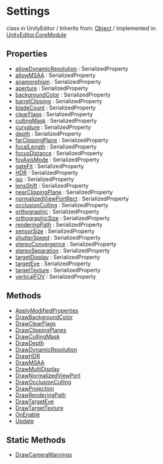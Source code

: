 # Settings
class in UnityEditor
 / Inherits from: <a href="https://docs.unity3d.com/6000.0/Documentation/ScriptReference/Object.html">Object</a> / Implemented in: <a href="https://docs.unity3d.com/6000.0/Documentation/ScriptReference/UnityEditor.CoreModule.html">UnityEditor.CoreModule</a>

## Properties
- <a href="https://docs.unity3d.com/6000.0/Documentation/ScriptReference/Settings-allowDynamicResolution.html">allowDynamicResolution</a> : SerializedProperty
- <a href="https://docs.unity3d.com/6000.0/Documentation/ScriptReference/Settings-allowMSAA.html">allowMSAA</a> : SerializedProperty
- <a href="https://docs.unity3d.com/6000.0/Documentation/ScriptReference/Settings-anamorphism.html">anamorphism</a> : SerializedProperty
- <a href="https://docs.unity3d.com/6000.0/Documentation/ScriptReference/Settings-aperture.html">aperture</a> : SerializedProperty
- <a href="https://docs.unity3d.com/6000.0/Documentation/ScriptReference/Settings-backgroundColor.html">backgroundColor</a> : SerializedProperty
- <a href="https://docs.unity3d.com/6000.0/Documentation/ScriptReference/Settings-barrelClipping.html">barrelClipping</a> : SerializedProperty
- <a href="https://docs.unity3d.com/6000.0/Documentation/ScriptReference/Settings-bladeCount.html">bladeCount</a> : SerializedProperty
- <a href="https://docs.unity3d.com/6000.0/Documentation/ScriptReference/Settings-clearFlags.html">clearFlags</a> : SerializedProperty
- <a href="https://docs.unity3d.com/6000.0/Documentation/ScriptReference/Settings-cullingMask.html">cullingMask</a> : SerializedProperty
- <a href="https://docs.unity3d.com/6000.0/Documentation/ScriptReference/Settings-curvature.html">curvature</a> : SerializedProperty
- <a href="https://docs.unity3d.com/6000.0/Documentation/ScriptReference/Settings-depth.html">depth</a> : SerializedProperty
- <a href="https://docs.unity3d.com/6000.0/Documentation/ScriptReference/Settings-farClippingPlane.html">farClippingPlane</a> : SerializedProperty
- <a href="https://docs.unity3d.com/6000.0/Documentation/ScriptReference/Settings-focalLength.html">focalLength</a> : SerializedProperty
- <a href="https://docs.unity3d.com/6000.0/Documentation/ScriptReference/Settings-focusDistance.html">focusDistance</a> : SerializedProperty
- <a href="https://docs.unity3d.com/6000.0/Documentation/ScriptReference/Settings-fovAxisMode.html">fovAxisMode</a> : SerializedProperty
- <a href="https://docs.unity3d.com/6000.0/Documentation/ScriptReference/Settings-gateFit.html">gateFit</a> : SerializedProperty
- <a href="https://docs.unity3d.com/6000.0/Documentation/ScriptReference/Settings-HDR.html">HDR</a> : SerializedProperty
- <a href="https://docs.unity3d.com/6000.0/Documentation/ScriptReference/Settings-iso.html">iso</a> : SerializedProperty
- <a href="https://docs.unity3d.com/6000.0/Documentation/ScriptReference/Settings-lensShift.html">lensShift</a> : SerializedProperty
- <a href="https://docs.unity3d.com/6000.0/Documentation/ScriptReference/Settings-nearClippingPlane.html">nearClippingPlane</a> : SerializedProperty
- <a href="https://docs.unity3d.com/6000.0/Documentation/ScriptReference/Settings-normalizedViewPortRect.html">normalizedViewPortRect</a> : SerializedProperty
- <a href="https://docs.unity3d.com/6000.0/Documentation/ScriptReference/Settings-occlusionCulling.html">occlusionCulling</a> : SerializedProperty
- <a href="https://docs.unity3d.com/6000.0/Documentation/ScriptReference/Settings-orthographic.html">orthographic</a> : SerializedProperty
- <a href="https://docs.unity3d.com/6000.0/Documentation/ScriptReference/Settings-orthographicSize.html">orthographicSize</a> : SerializedProperty
- <a href="https://docs.unity3d.com/6000.0/Documentation/ScriptReference/Settings-renderingPath.html">renderingPath</a> : SerializedProperty
- <a href="https://docs.unity3d.com/6000.0/Documentation/ScriptReference/Settings-sensorSize.html">sensorSize</a> : SerializedProperty
- <a href="https://docs.unity3d.com/6000.0/Documentation/ScriptReference/Settings-shutterSpeed.html">shutterSpeed</a> : SerializedProperty
- <a href="https://docs.unity3d.com/6000.0/Documentation/ScriptReference/Settings-stereoConvergence.html">stereoConvergence</a> : SerializedProperty
- <a href="https://docs.unity3d.com/6000.0/Documentation/ScriptReference/Settings-stereoSeparation.html">stereoSeparation</a> : SerializedProperty
- <a href="https://docs.unity3d.com/6000.0/Documentation/ScriptReference/Settings-targetDisplay.html">targetDisplay</a> : SerializedProperty
- <a href="https://docs.unity3d.com/6000.0/Documentation/ScriptReference/Settings-targetEye.html">targetEye</a> : SerializedProperty
- <a href="https://docs.unity3d.com/6000.0/Documentation/ScriptReference/Settings-targetTexture.html">targetTexture</a> : SerializedProperty
- <a href="https://docs.unity3d.com/6000.0/Documentation/ScriptReference/Settings-verticalFOV.html">verticalFOV</a> : SerializedProperty

## Methods
- <a href="https://docs.unity3d.com/6000.0/Documentation/ScriptReference/Settings.ApplyModifiedProperties.html">ApplyModifiedProperties</a>
- <a href="https://docs.unity3d.com/6000.0/Documentation/ScriptReference/Settings.DrawBackgroundColor.html">DrawBackgroundColor</a>
- <a href="https://docs.unity3d.com/6000.0/Documentation/ScriptReference/Settings.DrawClearFlags.html">DrawClearFlags</a>
- <a href="https://docs.unity3d.com/6000.0/Documentation/ScriptReference/Settings.DrawClippingPlanes.html">DrawClippingPlanes</a>
- <a href="https://docs.unity3d.com/6000.0/Documentation/ScriptReference/Settings.DrawCullingMask.html">DrawCullingMask</a>
- <a href="https://docs.unity3d.com/6000.0/Documentation/ScriptReference/Settings.DrawDepth.html">DrawDepth</a>
- <a href="https://docs.unity3d.com/6000.0/Documentation/ScriptReference/Settings.DrawDynamicResolution.html">DrawDynamicResolution</a>
- <a href="https://docs.unity3d.com/6000.0/Documentation/ScriptReference/Settings.DrawHDR.html">DrawHDR</a>
- <a href="https://docs.unity3d.com/6000.0/Documentation/ScriptReference/Settings.DrawMSAA.html">DrawMSAA</a>
- <a href="https://docs.unity3d.com/6000.0/Documentation/ScriptReference/Settings.DrawMultiDisplay.html">DrawMultiDisplay</a>
- <a href="https://docs.unity3d.com/6000.0/Documentation/ScriptReference/Settings.DrawNormalizedViewPort.html">DrawNormalizedViewPort</a>
- <a href="https://docs.unity3d.com/6000.0/Documentation/ScriptReference/Settings.DrawOcclusionCulling.html">DrawOcclusionCulling</a>
- <a href="https://docs.unity3d.com/6000.0/Documentation/ScriptReference/Settings.DrawProjection.html">DrawProjection</a>
- <a href="https://docs.unity3d.com/6000.0/Documentation/ScriptReference/Settings.DrawRenderingPath.html">DrawRenderingPath</a>
- <a href="https://docs.unity3d.com/6000.0/Documentation/ScriptReference/Settings.DrawTargetEye.html">DrawTargetEye</a>
- <a href="https://docs.unity3d.com/6000.0/Documentation/ScriptReference/Settings.DrawTargetTexture.html">DrawTargetTexture</a>
- <a href="https://docs.unity3d.com/6000.0/Documentation/ScriptReference/Settings.OnEnable.html">OnEnable</a>
- <a href="https://docs.unity3d.com/6000.0/Documentation/ScriptReference/Settings.Update.html">Update</a>

## Static Methods
- <a href="https://docs.unity3d.com/6000.0/Documentation/ScriptReference/Settings.DrawCameraWarnings.html">DrawCameraWarnings</a>
